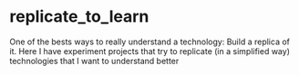 # replicate_to_learn
One of the bests ways to really understand a technology: Build a replica of it. Here I have experiment projects that try to replicate (in a simplified way) technologies that I want to understand better
